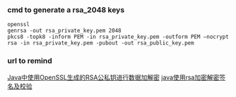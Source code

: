 ### cmd to generate a rsa_2048 keys
```
openssl
genrsa -out rsa_private_key.pem 2048
pkcs8 -topk8 -inform PEM -in rsa_private_key.pem -outform PEM –nocrypt
rsa -in rsa_private_key.pem -pubout -out rsa_public_key.pem
```

### url to remind
[Java中使用OpenSSL生成的RSA公私钥进行数据加解密](http://blog.csdn.net/chaijunkun/article/details/7275632/)
[java使用rsa加密解密签名及校验](http://blog.csdn.net/wangqiuyun/article/details/42143957/)

